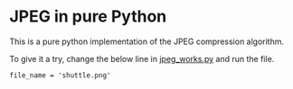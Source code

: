 # JPEG in pure Python

This is a pure python implementation of the JPEG compression algorithm.

To give it a try, change the below line in [jpeg_works.py](jpeg_works.py) and run the file.


`file_name = 'shuttle.png'`



